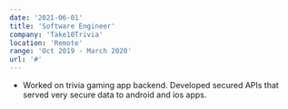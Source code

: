 ```yaml
---
date: '2021-06-01'
title: 'Software Engineer'
company: 'Take10Trivia'
location: 'Remote'
range: 'Oct 2019 - March 2020'
url: '#'
---
```


- Worked on trivia gaming app backend. Developed secured APIs that served very secure data to android and ios apps. 
